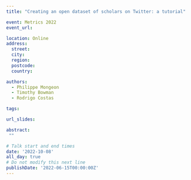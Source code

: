 ```yaml
---
title: "Creating an open dataset of scholars on Twitter: a tutorial"

event: Metrics 2022
event_url: 

location: Online
address:
  street: 
  city: 
  region: 
  postcode: 
  country: 

authors:
  - Philippe Mongeon
  - Timothy Bowman
  - Rodrigo Costas

tags:

url_slides: 

abstract:
 ""

# Talk start and end times
date: '2022-10-08'
all_day: true
# Do not modify this next line
publishDate: '2022-06-15T00:00:00Z'
---
```

